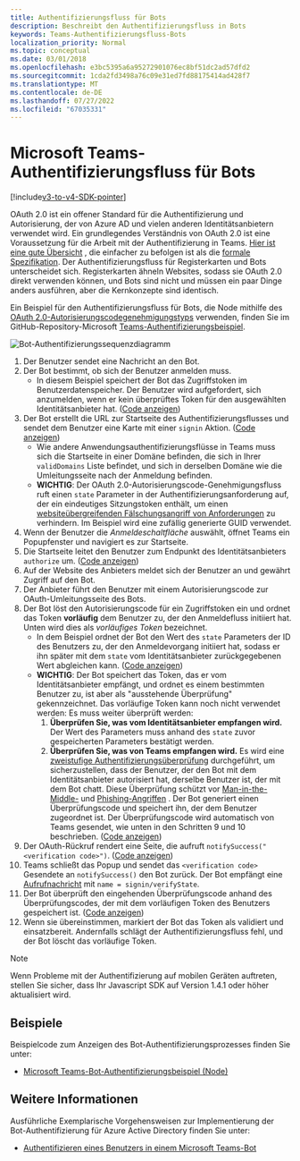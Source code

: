 ```yaml
---
title: Authentifizierungsfluss für Bots
description: Beschreibt den Authentifizierungsfluss in Bots
keywords: Teams-Authentifizierungsfluss-Bots
localization_priority: Normal
ms.topic: conceptual
ms.date: 03/01/2018
ms.openlocfilehash: e3bc5395a6a95272901076ec8bf51dc2ad57dfd2
ms.sourcegitcommit: 1cda2fd3498a76c09e31ed7fd88175414ad428f7
ms.translationtype: MT
ms.contentlocale: de-DE
ms.lasthandoff: 07/27/2022
ms.locfileid: "67035331"
---
```

# <a name="microsoft-teams-authentication-flow-for-bots"></a>Microsoft Teams-Authentifizierungsfluss für Bots

[!include[v3-to-v4-SDK-pointer](~/includes/v3-to-v4-pointer-bots.md)]

OAuth 2.0 ist ein offener Standard für die Authentifizierung und Autorisierung, der von Azure AD und vielen anderen Identitätsanbietern verwendet wird. Ein grundlegendes Verständnis von OAuth 2.0 ist eine Voraussetzung für die Arbeit mit der Authentifizierung in Teams. [Hier ist eine gute Übersicht](https://aaronparecki.com/oauth-2-simplified/) , die einfacher zu befolgen ist als die [formale Spezifikation](https://oauth.net/2/). Der Authentifizierungsfluss für Registerkarten und Bots unterscheidet sich. Registerkarten ähneln Websites, sodass sie OAuth 2.0 direkt verwenden können, und Bots sind nicht und müssen ein paar Dinge anders ausführen, aber die Kernkonzepte sind identisch.

Ein Beispiel für den Authentifizierungsfluss für Bots, die Node mithilfe des [OAuth 2.0-Autorisierungscodegenehmigungstyps](https://oauth.net/2/grant-types/authorization-code/) verwenden, finden Sie im GitHub-Repository-Microsoft [Teams-Authentifizierungsbeispiel](https://github.com/OfficeDev/microsoft-teams-sample-auth-node).

![Bot-Authentifizierungssequenzdiagramm](~/assets/images/authentication/bot_auth_sequence_diagram.png)

1. Der Benutzer sendet eine Nachricht an den Bot.
2. Der Bot bestimmt, ob sich der Benutzer anmelden muss.
    * In diesem Beispiel speichert der Bot das Zugriffstoken im Benutzerdatenspeicher. Der Benutzer wird aufgefordert, sich anzumelden, wenn er kein überprüftes Token für den ausgewählten Identitätsanbieter hat. ([Code anzeigen](https://github.com/OfficeDev/microsoft-teams-sample-auth-node/blob/469952a26d618dbf884a3be53c7d921cc580b1e2/src/utils/AuthenticationUtils.ts#L58-L76))
3. Der Bot erstellt die URL zur Startseite des Authentifizierungsflusses und sendet dem Benutzer eine Karte mit einer `signin` Aktion. ([Code anzeigen](https://github.com/OfficeDev/microsoft-teams-sample-auth-node/blob/469952a26d618dbf884a3be53c7d921cc580b1e2/src/dialogs/BaseIdentityDialog.ts#L160-L190))
    * Wie andere Anwendungsauthentifizierungsflüsse in Teams muss sich die Startseite in einer Domäne befinden, die sich in Ihrer `validDomains` Liste befindet, und sich in derselben Domäne wie die Umleitungsseite nach der Anmeldung befinden.
    * **WICHTIG**: Der OAuth 2.0-Autorisierungscode-Genehmigungsfluss ruft einen `state` Parameter in der Authentifizierungsanforderung auf, der ein eindeutiges Sitzungstoken enthält, um einen [websiteübergreifenden Fälschungsangriff von Anforderungen](https://en.wikipedia.org/wiki/Cross-site_request_forgery) zu verhindern. Im Beispiel wird eine zufällig generierte GUID verwendet.
4. Wenn der Benutzer die *Anmeldeschaltfläche* auswählt, öffnet Teams ein Popupfenster und navigiert es zur Startseite.
5. Die Startseite leitet den Benutzer zum Endpunkt des Identitätsanbieters `authorize` um. ([Code anzeigen](https://github.com/OfficeDev/microsoft-teams-sample-auth-node/blob/469952a26d618dbf884a3be53c7d921cc580b1e2/public/html/auth-start.html#L51-L56))
6. Auf der Website des Anbieters meldet sich der Benutzer an und gewährt Zugriff auf den Bot.
7. Der Anbieter führt den Benutzer mit einem Autorisierungscode zur OAuth-Umleitungsseite des Bots.
8. Der Bot löst den Autorisierungscode für ein Zugriffstoken ein und ordnet das Token **vorläufig** dem Benutzer zu, der den Anmeldefluss initiiert hat. Unten wird dies als *vorläufiges Token* bezeichnet.
    * In dem Beispiel ordnet der Bot den Wert des `state` Parameters der ID des Benutzers zu, der den Anmeldevorgang initiiert hat, sodass er ihn später mit dem `state` vom Identitätsanbieter zurückgegebenen Wert abgleichen kann. ([Code anzeigen](https://github.com/OfficeDev/microsoft-teams-sample-auth-node/blob/469952a26d618dbf884a3be53c7d921cc580b1e2/src/AuthBot.ts#L70-L99))
    * **WICHTIG**: Der Bot speichert das Token, das er vom Identitätsanbieter empfängt, und ordnet es einem bestimmten Benutzer zu, ist aber als "ausstehende Überprüfung" gekennzeichnet. Das vorläufige Token kann noch nicht verwendet werden: Es muss weiter überprüft werden:
      1. **Überprüfen Sie, was vom Identitätsanbieter empfangen wird.** Der Wert des Parameters muss anhand des `state` zuvor gespeicherten Parameters bestätigt werden.
      1. **Überprüfen Sie, was von Teams empfangen wird.** Es wird eine [zweistufige Authentifizierungsüberprüfung](https://en.wikipedia.org/wiki/Man-in-the-middle_attack) durchgeführt, um sicherzustellen, dass der Benutzer, der den Bot mit dem Identitätsanbieter autorisiert hat, derselbe Benutzer ist, der mit dem Bot chatt. Diese Überprüfung schützt vor [Man-in-the-Middle-](https://en.wikipedia.org/wiki/Man-in-the-middle_attack) und [Phishing-Angriffen](https://en.wikipedia.org/wiki/Phishing) . Der Bot generiert einen Überprüfungscode und speichert ihn, der dem Benutzer zugeordnet ist. Der Überprüfungscode wird automatisch von Teams gesendet, wie unten in den Schritten 9 und 10 beschrieben. ([Code anzeigen](https://github.com/OfficeDev/microsoft-teams-sample-auth-node/blob/469952a26d618dbf884a3be53c7d921cc580b1e2/src/AuthBot.ts#L100-L113))
9. Der OAuth-Rückruf rendert eine Seite, die aufruft `notifySuccess("<verification code>")`. ([Code anzeigen](https://github.com/OfficeDev/microsoft-teams-sample-auth-node/blob/master/src/views/oauth-callback-success.hbs))
10. Teams schließt das Popup und sendet das `<verification code>` Gesendete an `notifySuccess()` den Bot zurück. Der Bot empfängt eine [Aufrufnachricht](/bot-framework/dotnet/bot-builder-dotnet-activities#invoke) mit `name = signin/verifyState`.
11. Der Bot überprüft den eingehenden Überprüfungscode anhand des Überprüfungscodes, der mit dem vorläufigen Token des Benutzers gespeichert ist. ([Code anzeigen](https://github.com/OfficeDev/microsoft-teams-sample-auth-node/blob/469952a26d618dbf884a3be53c7d921cc580b1e2/src/dialogs/BaseIdentityDialog.ts#L127-L140))
12. Wenn sie übereinstimmen, markiert der Bot das Token als validiert und einsatzbereit. Andernfalls schlägt der Authentifizierungsfluss fehl, und der Bot löscht das vorläufige Token.

> [!Note]
> Wenn Probleme mit der Authentifizierung auf mobilen Geräten auftreten, stellen Sie sicher, dass Ihr Javascript SDK auf Version 1.4.1 oder höher aktualisiert wird.

## <a name="samples"></a>Beispiele

Beispielcode zum Anzeigen des Bot-Authentifizierungsprozesses finden Sie unter:

* [Microsoft Teams-Bot-Authentifizierungsbeispiel (Node)](https://github.com/OfficeDev/microsoft-teams-sample-auth-node)

## <a name="more-details"></a>Weitere Informationen

Ausführliche Exemplarische Vorgehensweisen zur Implementierung der Bot-Authentifizierung für Azure Active Directory finden Sie unter:

* [Authentifizieren eines Benutzers in einem Microsoft Teams-Bot](~/resources/bot-v3/bot-authentication/auth-bot-AAD.md)
